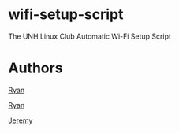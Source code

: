 # wifi-setup-script
The UNH Linux Club Automatic Wi-Fi Setup Script

Authors
=======

[Ryan](mailto:rwb1005@wildcats.unh.edu)

[Ryan](mailto:rm1085@wildcats.unh.edu)

[Jeremy](mailto:jp18@wildcats.unh.edu)
